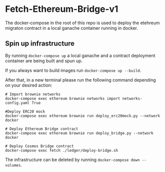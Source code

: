 # Fetch-Ethereum-Bridge-v1
The docker-compose in the root of this repo is used to deploy the etehreum migraton contract in a local ganache container running in docker.

## Spin up infrastructure
By running `docker-compose up` a local ganache and a contract deployment container are being built and spun up.

If you always want to build images run `docker-compose up --build`.

After that, in a new terminal please run the following command depending on your desired action:
```/bin/bash
# Import brownie networks
docker-compose exec ethereum brownie networks import networks-config.yaml True

#Deploy ERC20 mock
docker-compose exec ethereum brownie run deploy_erc20mock.py --network docker

# Deploy Ethereum Bridge contract
docker-compose exec ethereum brownie run deploy_bridge.py --network docker

# Deploy Cosmos Bridge contract
docker-compose exec fetch ./ledger/deploy-bridge.sh
```

The infrastructure can be deleted by running `docker-compose down --volumes`.
